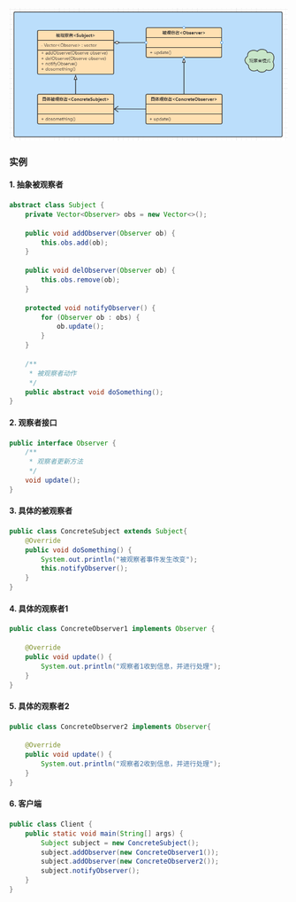![image-20211121152438058](./assets/202111211525335.png)

### 实例

#### 1. 抽象被观察者

```java
abstract class Subject {
    private Vector<Observer> obs = new Vector<>();
    
    public void addObserver(Observer ob) {
        this.obs.add(ob);
    }
    
    public void delObserver(Observer ob) {
        this.obs.remove(ob);
    }
    
    protected void notifyObserver() {
        for (Observer ob : obs) {
            ob.update();
        }
    }

    /**
     * 被观察者动作
     */
    public abstract void doSomething();
}
```

#### 2. 观察者接口

```java
public interface Observer {
    /**
     * 观察者更新方法
     */
    void update();
}
```

#### 3. 具体的被观察者

```java
public class ConcreteSubject extends Subject{
    @Override
    public void doSomething() {
        System.out.println("被观察者事件发生改变");
        this.notifyObserver();
    }
}
```

#### 4. 具体的观察者1

```java
public class ConcreteObserver1 implements Observer {

    @Override
    public void update() {
        System.out.println("观察者1收到信息，并进行处理");
    }
}
```

#### 5. 具体的观察者2

```java
public class ConcreteObserver2 implements Observer{

    @Override
    public void update() {
        System.out.println("观察者2收到信息，并进行处理");
    }
}
```

#### 6. 客户端

```java
public class Client {
    public static void main(String[] args) {
        Subject subject = new ConcreteSubject();
        subject.addObserver(new ConcreteObserver1());
        subject.addObserver(new ConcreteObserver2());
        subject.notifyObserver();
    }
}
```

